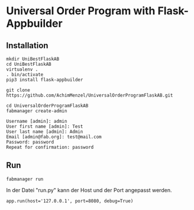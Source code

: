 # Universal Order Program with Flask-Appbuilder
## Installation

    mkdir UniBestFlaskAB
    cd UniBestFlaskAB
    virtualenv .
    . bin/activate
    pip3 install flask-appbuilder
    
    git clone https://github.com/AchimMenzel/UniversalOrderProgramFlaskAB.git
    
    cd UniversalOrderProgramFlaskAB
    fabmanager create-admin
    
    Username [admin]: admin
    User first name [admin]: Test
    User last name [admin]: Admin
    Email [admin@fab.org]: test@mail.com
    Password: password
    Repeat for confirmation: password
       
## Run

    fabmanager run

In der Datei "run.py" kann der Host und der Port angepasst werden.
    
    app.run(host='127.0.0.1', port=8080, debug=True)

